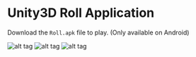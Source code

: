 # Unity3D Roll Application

Download the `Roll.apk` file to play. (Only available on Android)

![alt tag](https://github.com/sghaleb1/Unity/blob/master/SC1.png)
![alt tag](https://github.com/sghaleb1/Unity/blob/master/SC2.png)
![alt tag](https://github.com/sghaleb1/Unity/blob/master/FSC1.png)

